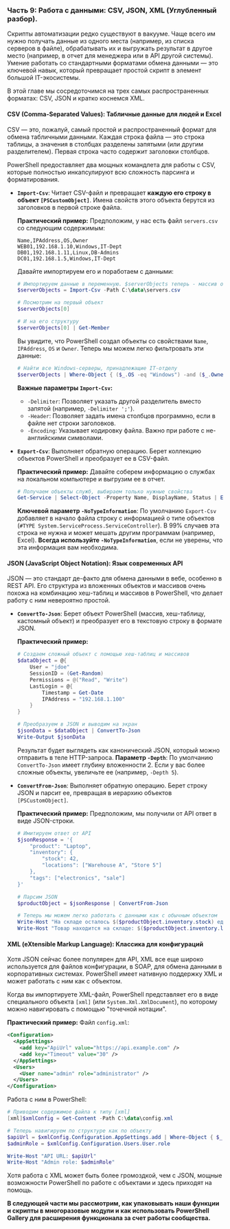 ### **Часть 9: Работа с данными: CSV, JSON, XML (Углубленный разбор).**

Скрипты автоматизации редко существуют в вакууме. Чаще всего им нужно получать данные из одного места (например, из списка серверов в файле), обрабатывать их и выгружать результат в другое место (например, в отчет для менеджера или в API другой системы). Умение работать со стандартными форматами обмена данными — это ключевой навык, который превращает простой скрипт в элемент большой IT-экосистемы.

В этой главе мы сосредоточимся на трех самых распространенных форматах: CSV, JSON и кратко коснемся XML.

#### **CSV (Comma-Separated Values): Табличные данные для людей и Excel**

CSV — это, пожалуй, самый простой и распространенный формат для обмена табличными данными. Каждая строка файла — это строка таблицы, а значения в столбцах разделены запятыми (или другим разделителем). Первая строка часто содержит заголовки столбцов.

PowerShell предоставляет два мощных командлета для работы с CSV, которые полностью инкапсулируют всю сложность парсинга и форматирования.

*   **`Import-Csv`**: Читает CSV-файл и превращает **каждую его строку в объект `[PSCustomObject]`**. Имена свойств этого объекта берутся из заголовков в первой строке файла.

    **Практический пример:**
    Предположим, у нас есть файл `servers.csv` со следующим содержимым:

    ```csv
    Name,IPAddress,OS,Owner
    WEB01,192.168.1.10,Windows,IT-Dept
    DB01,192.168.1.11,Linux,DB-Admins
    DC01,192.168.1.5,Windows,IT-Dept
    ```

    Давайте импортируем его и поработаем с данными:

    ```powershell
    # Импортируем данные в переменную. $serverObjects теперь - массив объектов.
    $serverObjects = Import-Csv -Path C:\data\servers.csv

    # Посмотрим на первый объект
    $serverObjects[0]

    # И на его структуру
    $serverObjects[0] | Get-Member
    ```
    Вы увидите, что PowerShell создал объекты со свойствами `Name`, `IPAddress`, `OS` и `Owner`. Теперь мы можем легко фильтровать эти данные:

    ```powershell
    # Найти все Windows-серверы, принадлежащие IT-отделу
    $serverObjects | Where-Object { ($_.OS -eq "Windows") -and ($_.Owner -eq "IT-Dept") }
    ```
    **Важные параметры `Import-Csv`:**
    *   `-Delimiter`: Позволяет указать другой разделитель вместо запятой (например, `-Delimiter ';'`).
    *   `-Header`: Позволяет задать имена столбцов программно, если в файле нет строки заголовков.
    *   `-Encoding`: Указывает кодировку файла. Важно при работе с не-английскими символами.

*   **`Export-Csv`**: Выполняет обратную операцию. Берет коллекцию объектов PowerShell и преобразует ее в CSV-файл.

    **Практический пример:**
    Давайте соберем информацию о службах на локальном компьютере и выгрузим ее в отчет.

    ```powershell
    # Получаем объекты служб, выбираем только нужные свойства
    Get-Service | Select-Object -Property Name, DisplayName, Status | Export-Csv -Path C:\data\services_report.csv -NoTypeInformation
    ```
    **Ключевой параметр `-NoTypeInformation`**: По умолчанию `Export-Csv` добавляет в начало файла строку с информацией о типе объектов (`#TYPE System.ServiceProcess.ServiceController`). В 99% случаев эта строка не нужна и может мешать другим программам (например, Excel). **Всегда используйте `-NoTypeInformation`**, если не уверены, что эта информация вам необходима.

#### **JSON (JavaScript Object Notation): Язык современных API**

JSON — это стандарт де-факто для обмена данными в вебе, особенно в REST API. Его структура из вложенных объектов и массивов очень похожа на комбинацию хеш-таблиц и массивов в PowerShell, что делает работу с ним невероятно простой.

*   **`ConvertTo-Json`**: Берет объект PowerShell (массив, хеш-таблицу, кастомный объект) и преобразует его в текстовую строку в формате JSON.

    **Практический пример:**
    ```powershell
    # Создаем сложный объект с помощью хеш-таблиц и массивов
    $dataObject = @{
        User = "jdoe"
        SessionID = (Get-Random)
        Permissions = @("Read", "Write")
        LastLogin = @{
            Timestamp = Get-Date
            IPAddress = "192.168.1.100"
        }
    }

    # Преобразуем в JSON и выводим на экран
    $jsonData = $dataObject | ConvertTo-Json
    Write-Output $jsonData
    ```
    Результат будет выглядеть как канонический JSON, который можно отправить в теле HTTP-запроса.
    **Параметр `-Depth`**: По умолчанию `ConvertTo-Json` имеет глубину вложенности 2. Если у вас более сложные объекты, увеличьте ее (например, `-Depth 5`).

*   **`ConvertFrom-Json`**: Выполняет обратную операцию. Берет строку JSON и парсит ее, превращая в иерархию объектов `[PSCustomObject]`.

    **Практический пример:**
    Предположим, мы получили от API ответ в виде JSON-строки.

    ```powershell
    # Имитируем ответ от API
    $jsonResponse = '{
        "product": "Laptop",
        "inventory": {
            "stock": 42,
            "locations": ["Warehouse A", "Store 5"]
        },
        "tags": ["electronics", "sale"]
    }'

    # Парсим JSON
    $productObject = $jsonResponse | ConvertFrom-Json

    # Теперь мы можем легко работать с данными как с обычным объектом
    Write-Host "На складе осталось $($productObject.inventory.stock) единиц товара '$($productObject.product)'."
    Write-Host "Товар находится на складе: $($productObject.inventory.locations[0])"
    ```

#### **XML (eXtensible Markup Language): Классика для конфигураций**

Хотя JSON сейчас более популярен для API, XML все еще широко используется для файлов конфигурации, в SOAP, для обмена данными в корпоративных системах. PowerShell имеет нативную поддержку XML и может работать с ним как с объектом.

Когда вы импортируете XML-файл, PowerShell представляет его в виде специального объекта `[xml]` (или `System.Xml.XmlDocument`), по которому можно навигировать с помощью "точечной нотации".

**Практический пример:**
Файл `config.xml`:
```xml
<Configuration>
  <AppSettings>
    <add key="ApiUrl" value="https://api.example.com" />
    <add key="Timeout" value="30" />
  </AppSettings>
  <Users>
    <User name="admin" role="administrator" />
  </Users>
</Configuration>
```
Работа с ним в PowerShell:
```powershell
# Приводим содержимое файла к типу [xml]
[xml]$xmlConfig = Get-Content -Path C:\data\config.xml

# Теперь навигируем по структуре как по объекту
$apiUrl = $xmlConfig.Configuration.AppSettings.add | Where-Object { $_.key -eq "ApiUrl" } | Select-Object -ExpandProperty value
$adminRole = $xmlConfig.Configuration.Users.User.role

Write-Host "API URL: $apiUrl"
Write-Host "Admin role: $adminRole"
```
Хотя работа с XML может быть более громоздкой, чем с JSON, мощные возможности PowerShell по работе с объектами и здесь приходят на помощь.



**В следующей части мы рассмотрим, как упаковывать наши функции и скрипты в многоразовые модули и как использовать PowerShell Gallery для расширения функционала за счет работы сообщества.**